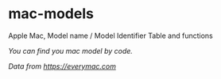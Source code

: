 # mac-models
Apple Mac, Model name / Model Identifier Table and functions

*You can find you mac model by code.*

*Data from https://everymac.com*